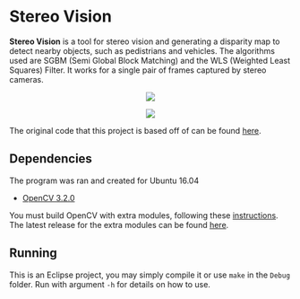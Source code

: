 # Stereo Vision

**Stereo Vision** is a tool for stereo vision and generating a disparity map to detect nearby objects, such as pedistrians and vehicles. The algorithms used are SGBM (Semi Global Block Matching) and the WLS (Weighted Least Squares) Filter. It works for a single pair of frames captured by stereo cameras.



<p align="center"> 
<img src="https://github.com/k22jung/stereo_vision/blob/master/output/disparity_filtered.jpg">
</p>
<p align="center"> 
<img src="https://github.com/k22jung/stereo_vision/blob/master/output/left_image.jpg">
</p>

The original code that this project is based off of can be found [here](https://github.com/opencv/opencv_contrib/blob/master/modules/ximgproc/samples/disparity_filtering.cpp).
 

## Dependencies

The program was ran and created for Ubuntu 16.04
- [OpenCV 3.2.0](http://opencv.org/releases.html)

You must build OpenCV with extra modules, following these [instructions](https://github.com/opencv/opencv_contrib). The latest release for the extra modules can be found [here](https://github.com/opencv/opencv_contrib/releases).

## Running

This is an Eclipse project, you may simply compile it or use `make` in the `Debug` folder. Run with argument `-h` for details on how to use.




